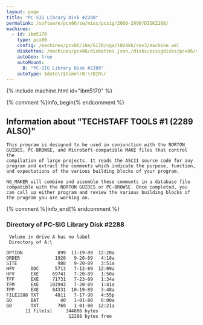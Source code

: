 ```yaml
---
layout: page
title: "PC-SIG Library Disk #2288"
permalink: /software/pcx86/sw/misc/pcsig/2000-2999/DISK2288/
machines:
  - id: ibm5170
    type: pcx86
    config: /machines/pcx86/ibm/5170/cga/1024kb/rev3/machine.xml
    diskettes: /machines/pcx86/diskettes.json,/disks/pcsigdisks/pcx86/diskettes.json
    autoGen: true
    autoMount:
      B: "PC-SIG Library Disk #2288"
    autoType: $date\r$time\rB:\rDIR\r
---
```


{% include machine.html id="ibm5170" %}

{% comment %}info_begin{% endcomment %}

## Information about "TECHSTAFF TOOLS #1 (2289 ALSO)"

    This program is designed to be used in conjunction with the NORTON
    GUIDES, PC-BROWSE, and MicroSoft-compatible MAKE files that control the
    compilation of large projects. It reads the ASCII source code for any
    program and extract the comments which indicate the purpose, function,
    and expectations of the various building blocks of your program.
    
    NG_MAKER will combine and assemble these comments in a database file
    compatible with the NORTON GUIDES or PC-BROWSE. Once completed, you
    can call up either program and review the various building blocks of
    the program you are working on.
{% comment %}info_end{% endcomment %}


### Directory of PC-SIG Library Disk #2288

     Volume in drive A has no label
     Directory of A:\

    OPTION             899  11-19-89  12:20a
    ORDER             1920   9-20-89   4:18a
    SITE               988   9-20-89   3:51a
    HFV      DOC      5713   7-12-89  12:09a
    HFV      EXE     69741   7-20-89   1:50a
    TFF      EXE     71731   7-23-89   1:34a
    TFM      EXE    103943   7-20-89   1:41a
    TPP      EXE     84331  10-19-89   3:48a
    FILE2288 TXT      4811   7-17-90   4:55p
    GO       BAT        40   1-01-80   6:00a
    GO       TXT       769   1-01-80  12:21a
           11 file(s)     344886 bytes
                           12288 bytes free
